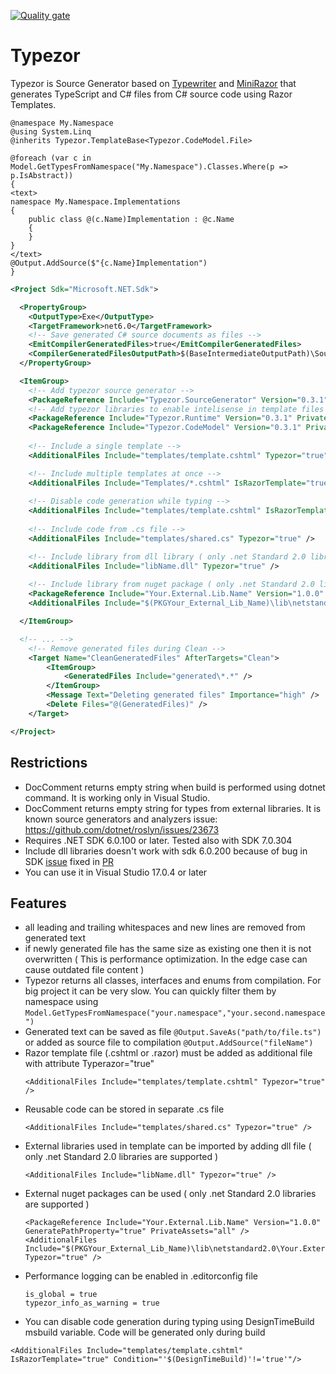 [![Quality gate](https://sonarcloud.io/api/project_badges/quality_gate?project=ReactiveThings_Typezor)](https://sonarcloud.io/summary/new_code?id=ReactiveThings_Typezor)

# Typezor
Typezor is Source Generator based on [Typewriter](http://frhagn.github.io/Typewriter) and [MiniRazor](https://github.com/Tyrrrz/MiniRazor) that generates TypeScript and C# files from C# source code using Razor Templates.

```razor
@namespace My.Namespace
@using System.Linq
@inherits Typezor.TemplateBase<Typezor.CodeModel.File>

@foreach (var c in Model.GetTypesFromNamespace("My.Namespace").Classes.Where(p => p.IsAbstract))
{
<text>
namespace My.Namespace.Implementations
{
    public class @(c.Name)Implementation : @c.Name
    {
    }
}
</text>
@Output.AddSource($"{c.Name}Implementation")
}
```

```xml
<Project Sdk="Microsoft.NET.Sdk">

  <PropertyGroup>
    <OutputType>Exe</OutputType>
    <TargetFramework>net6.0</TargetFramework>
    <!-- Save generated C# source documents as files -->
    <EmitCompilerGeneratedFiles>true</EmitCompilerGeneratedFiles>
    <CompilerGeneratedFilesOutputPath>$(BaseIntermediateOutputPath)\SourceGeneratorFiles</CompilerGeneratedFilesOutputPath>
  </PropertyGroup>

  <ItemGroup>
    <!-- Add typezor source generator -->
    <PackageReference Include="Typezor.SourceGenerator" Version="0.3.1" PrivateAssets="analyzer" />
    <!-- Add typezor libraries to enable intelisense in template files -->
    <PackageReference Include="Typezor.Runtime" Version="0.3.1" PrivateAssets="all" />
    <PackageReference Include="Typezor.CodeModel" Version="0.3.1" PrivateAssets="all" />
      
    <!-- Include a single template -->
    <AdditionalFiles Include="templates/template.cshtml" Typezor="true" />

    <!-- Include multiple templates at once -->
    <AdditionalFiles Include="Templates/*.cshtml" IsRazorTemplate="true" />
    
    <!-- Disable code generation while typing -->
    <AdditionalFiles Include="templates/template.cshtml" IsRazorTemplate="true" Condition="'$(DesignTimeBuild)'!='true'"/>
    
    <!-- Include code from .cs file -->
    <AdditionalFiles Include="templates/shared.cs" Typezor="true" /> 

    <!-- Include library from dll library ( only .net Standard 2.0 libraries are supported ) -->
    <AdditionalFiles Include="libName.dll" Typezor="true" />
      
    <!-- Include library from nuget package ( only .net Standard 2.0 libraries are supported ) -->
    <PackageReference Include="Your.External.Lib.Name" Version="1.0.0" GeneratePathProperty="true" PrivateAssets="all" />
    <AdditionalFiles Include="$(PKGYour_External_Lib_Name)\lib\netstandard2.0\Your.External.Lib.Name.dll" Typezor="true" />

  </ItemGroup>

  <!-- ... -->
    <!-- Remove generated files during Clean -->
    <Target Name="CleanGeneratedFiles" AfterTargets="Clean">
        <ItemGroup>
            <GeneratedFiles Include="generated\*.*" />
        </ItemGroup>
        <Message Text="Deleting generated files" Importance="high" />
        <Delete Files="@(GeneratedFiles)" />
    </Target>

</Project>
```

## Restrictions
- DocComment returns empty string when build is performed using dotnet command. It is working only in Visual Studio.
- DocComment returns empty string for types from external libraries. It is known source generators and analyzers issue: https://github.com/dotnet/roslyn/issues/23673
- Requires .NET SDK 6.0.100 or later. Tested also with SDK 7.0.304
- Include dll libraries doesn't work with sdk 6.0.200 because of bug in SDK [issue](https://developercommunity.visualstudio.com/t/NET-SDK-60200-breaks-build-due-to-CS2/1667603?ref=native&refTime=1645007418972&refUserId=91f26041-a17a-4035-a156-3704387e57e3) fixed in [PR](https://github.com/dotnet/roslyn/pull/59660)
- You can use it in Visual Studio 17.0.4 or later

## Features
- all leading and trailing whitespaces and new lines are removed from generated text
- if newly generated file has the same size as existing one then it is not overwritten ( This is performance optimization. In the edge case can cause outdated file content )
- Typezor returns all classes, interfaces and enums from compilation. For big project it can be very slow. You can quickly filter them by namespace using 
``Model.GetTypesFromNamespace("your.namespace","your.second.namespace")``
- Generated text can be saved as file ``@Output.SaveAs("path/to/file.ts")`` or added as source file to compilation ``@Output.AddSource("fileName")``
- Razor template file (.cshtml or .razor) must be added as additional file with attribute Typerazor="true" 
  ```
  <AdditionalFiles Include="templates/template.cshtml" Typezor="true" />
  ```
- Reusable code can be stored in separate .cs file 
  ```
  <AdditionalFiles Include="templates/shared.cs" Typezor="true" />
  ```
- External libraries used in template can be imported by adding dll file ( only .net Standard 2.0 libraries are supported )
  ```
  <AdditionalFiles Include="libName.dll" Typezor="true" />
  ``` 
- External nuget packages can be used ( only .net Standard 2.0 libraries are supported )
  ```
  <PackageReference Include="Your.External.Lib.Name" Version="1.0.0" GeneratePathProperty="true" PrivateAssets="all" />
  <AdditionalFiles Include="$(PKGYour_External_Lib_Name)\lib\netstandard2.0\Your.External.Lib.Name.dll" Typezor="true" />
  ```
- Performance logging can be enabled in .editorconfig file
  ```
  is_global = true 
  typezor_info_as_warning = true
  ```
- You can disable code generation during typing using DesignTimeBuild msbuild variable. Code will be generated only during build
 ```
 <AdditionalFiles Include="templates/template.cshtml" IsRazorTemplate="true" Condition="'$(DesignTimeBuild)'!='true'"/>
 ```
